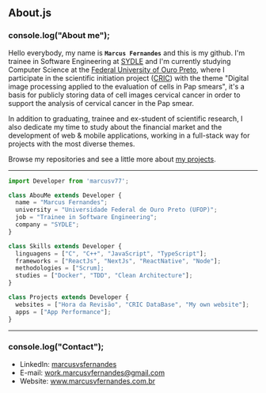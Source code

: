 ## About.js

### console.log("About me");
Hello everybody, my name is **`Marcus Fernandes`** and this is my github. I'm trainee in Software Engineering at [SYDLE](https://www.sydle.com/) and I'm currently studying Computer Science at the [Federal University of Ouro Preto](https://ufop.br/), where I participate in the scientific initiation project ([CRIC](https://database.cric.com.br/)) with the theme "Digital image processing applied to the evaluation of cells in Pap smears", it's a basis for publicly storing data of cell images cervical cancer in order to support the analysis of cervical cancer in the Pap smear.

In addition to graduating, trainee and ex-student of scientific research, I also dedicate my time to study about the financial market and the development of web & mobile applications, working in a full-stack way for projects with the most diverse themes.

Browse my repositories and see a little more about [my projects](https://github.com/marcusv77?tab=repositories).

---

```js
import Developer from 'marcusv77';

class AbouMe extends Developer {
  name = "Marcus Fernandes";
  university = "Universidade Federal de Ouro Preto (UFOP)";
  job = "Trainee in Software Engineering";
  company = "SYDLE";
}

class Skills extends Developer {
  linguagens = ["C", "C++", "JavaScript", "TypeScript"];
  frameworks = ["ReactJs", "NextJs", "ReactNative", "Node"];
  methodologies = ["Scrum];
  studies = ["Docker", "TDD", "Clean Architecture"];
}

class Projects extends Developer {
  websites = ["Hora da Revisão", "CRIC DataBase", "My own website"];
  apps = ["App Performance"];
}
```
---

### console.log("Contact");
- LinkedIn: <a href="https://www.linkedin.com/in/marcusvsfernandes/" target="_blank">marcusvsfernandes</a>
- E-mail: <a href="mailto:work.marcusvfernandes@gmail.com">work.marcusvfernandes@gmail.com</a>
- Website: <a href="https://www.marcusvfernandes.com.br/">www.marcusvfernandes.com.br</a>

